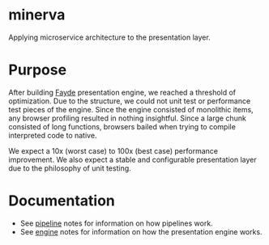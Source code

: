 minerva
=======

Applying microservice architecture to the presentation layer.

Purpose
=======

After building [Fayde](http://github.com/bsick7/fayde) presentation engine, we reached a threshold of optimization.  Due to the structure, we could not unit test or performance test pieces of the engine.  Since the engine consisted of monolithic items, any browser profiling resulted in nothing insightful.  Since a large chunk consisted of long functions, browsers bailed when trying to compile interpreted code to native.

We expect a 10x (worst case) to 100x (best case) performance improvement.  We also expect a stable and configurable presentation layer due to the philosophy of unit testing.

Documentation
=======

* See [pipeline](docs/pipeline.md) notes for information on how pipelines work.
* See [engine](docs/engine.md) notes for information on how the presentation engine works.
